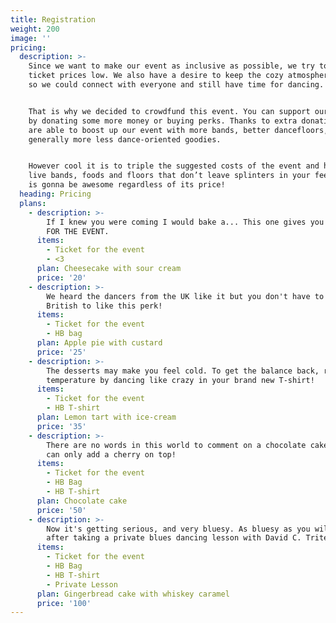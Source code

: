 ```yaml
---
title: Registration
weight: 200
image: ''
pricing:
  description: >-
    Since we want to make our event as inclusive as possible, we try to keep the
    ticket prices low. We also have a desire to keep the cozy atmosphere here,
    so we could connect with everyone and still have time for dancing.


    That is why we decided to crowdfund this event. You can support our exchange
    by donating some more money or buying perks. Thanks to extra donations we
    are able to boost up our event with more bands, better dancefloors, and
    generally more less dance-oriented goodies.


    However cool it is to triple the suggested costs of the event and have many
    live bands, foods and floors that don’t leave splinters in your feet, HB2018
    is gonna be awesome regardless of its price!
  heading: Pricing
  plans:
    - description: >-
        If I knew you were coming I would bake a... This one gives you a TICKET
        FOR THE EVENT.
      items:
        - Ticket for the event
        - <3
      plan: Cheesecake with sour cream
      price: '20'
    - description: >-
        We heard the dancers from the UK like it but you don't have to be
        British to like this perk!
      items:
        - Ticket for the event
        - HB bag
      plan: Apple pie with custard
      price: '25'
    - description: >-
        The desserts may make you feel cold. To get the balance back, raise the
        temperature by dancing like crazy in your brand new T-shirt!
      items:
        - Ticket for the event
        - HB T-shirt
      plan: Lemon tart with ice-cream
      price: '35'
    - description: >-
        There are no words in this world to comment on a chocolate cake... we
        can only add a cherry on top!
      items:
        - Ticket for the event
        - HB Bag
        - HB T-shirt
      plan: Chocolate cake
      price: '50'
    - description: >-
        Now it's getting serious, and very bluesy. As bluesy as you will be
        after taking a private blues dancing lesson with David C. Tritel!
      items:
        - Ticket for the event
        - HB Bag
        - HB T-shirt
        - Private Lesson
      plan: Gingerbread cake with whiskey caramel
      price: '100'
---
```



